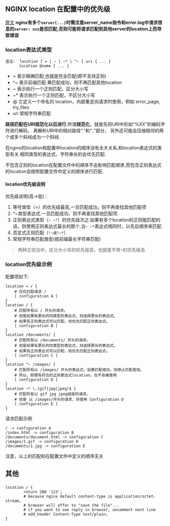 ## NGINX location 在配置中的优先级

[原文](http://www.bo56.com/nginx-location%E5%9C%A8%E9%85%8D%E7%BD%AE%E4%B8%AD%E7%9A%84%E4%BC%98%E5%85%88%E7%BA%A7/)
**nginx有多个`server{...}`时需注意server_name指令和error.log中请求信息的`server: xxx`是否匹配,否则可能将请求匹配到其他server的location上而导致错误**

### location表达式类型

```
语法:	 location [ = | ~ | ~* | ^~ ] uri { ... }
      location @name { ... }
```

- = 表示精确匹配,也就是完全匹配(即不支持正则)
- ^~ 表示前缀匹配.果匹配成功，则不再匹配其他location
- ~ 表示执行一个正则匹配，区分大小写
- ~* 表示执行一个正则匹配，不区分大小写
- @ 它定义一个命名的 location，内部重定向请求时使用，例如 error_page, try_files
- uri 常规字符串匹配

**路径匹配在URI规范化以后进行**.所谓**规范化**，就是先将URI中形如“%XX”的编码字符进行解码， 再解析URI中的相对路径“.”和“..”部分， 另外还可能会压缩相邻的两个或多个斜线成为一个斜线.

在nginx的location和配置中location的顺序没有太大关系,和location表达式的类型有关.相同类型的表达式，字符串长的会优先匹配.

不包含正则的location在配置文件中的顺序不会影响匹配顺序,而包含正则表达式的location会按照配置文件中定义的顺序进行匹配.

#### location优先级说明

优先级说明(高->低)：

1. 等号类型（=）的优先级最高,一旦匹配成功，则不再查找其他匹配项
1. ^~类型表达式.一旦匹配成功，则不再查找其他匹配项.
1. 正则表达式类型（`~ ~*`）的优先级次之.如果有多个location的正则能匹配的话，则使用正则表达式最长的那个.当`~ ~*`表达式相同时，以先后顺序来匹配.
1. 否定式正则匹配（`!~或!~*`）
1. 常规字符串匹配类型(按前缀最长字符串匹配)

> 两种正则当中，区分大小写的优先级高，也就是不带`*`的优先级高

### location优先级示例

配置项如下:

```shell
location = / {
    # 仅仅匹配请求 /
    [ configuration A ]
}
location / {
    # 匹配所有以 / 开头的请求。
    # 但是如果有更长的同类型的表达式，则选择更长的表达式。
    # 如果有正则表达式可以匹配，则优先匹配正则表达式。
    [ configuration B ]
}
location /documents/ {
    # 匹配所有以 /documents/ 开头的请求。
    # 但是如果有更长的同类型的表达式，则选择更长的表达式。
    # 如果有正则表达式可以匹配，则优先匹配正则表达式。
    [ configuration C ]
}
location ^~ /images/ {
    # 匹配所有以 /images/ 开头的表达式，如果匹配成功，则停止匹配查找。
    # 所以，即便有符合的正则表达式location，也不会被使用
    [ configuration D ]
}
location ~* \.(gif|jpg|jpeg)$ {
    # 匹配所有以 gif jpg jpeg结尾的请求。
    # 但是 以 /images/开头的请求，将使用 Configuration D
    [ configuration E ]
}
```
请求匹配示例

```shell
/ -> configuration A
/index.html -> configuration B
/documents/document.html -> configuration C
/images/1.gif -> configuration D
/documents/1.jpg -> configuration E
```
注意，以上的匹配和在配置文件中定义的顺序无关

## 其他

###
```
location / {
        return 200 '123';
        # because nginx default content-type is application/octet-stream,
        # browser will offer to "save the file"...
        # if you want to see reply in browser, uncomment next line
        # add_header Content-Type text/plain;
}
```
